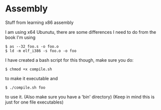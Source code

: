 # Assembly

Stuff from learning x86 assembly

I am using x64 Ubunutu, there are some differences I need to do from the book I'm using

```
$ as --32 foo.s -o foo.o
$ ld -m elf_i386 -s foo.o -o foo 
```

I have created a bash script for this though, make sure you do:
```
$ chmod +x compile.sh
```
to make it executable and
```
$ ./compile.sh foo
```
to use it. (Also make sure you have a 'bin' directory) (Keep in mind this is just for one file executables)

